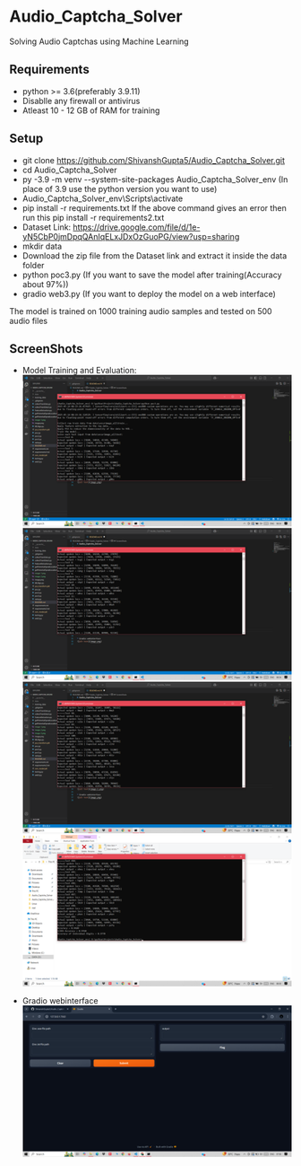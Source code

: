 # Audio_Captcha_Solver

Solving Audio Captchas using Machine Learning

## Requirements

* python >= 3.6(preferably 3.9.11)
* Disablle any firewall or antivirus
* Atleast 10 - 12 GB of RAM for training

## Setup
* git clone https://github.com/ShivanshGupta5/Audio_Captcha_Solver.git
* cd Audio_Captcha_Solver
* py -3.9 -m venv --system-site-packages Audio_Captcha_Solver_env               (In place of 3.9 use the python version you want to use)
* Audio_Captcha_Solver_env\Scripts\activate
* pip install -r requirements.txt
  If the above command gives an error then run this
  pip install -r requirements2.txt
* Dataset Link: https://drive.google.com/file/d/1e-yN5CbP0jmDpqQAnIqELxJDxOzGuoPG/view?usp=sharing
* mkdir data
* Download the zip file from the Dataset link and extract it inside the data folder
* python poc3.py    (If you want to save the model after training(Accuracy about 97%))
* gradio web3.py    (If you want to deploy the model on a web interface)

The model is trained on 1000 training audio samples and tested on 500 audio files

## ScreenShots
* Model Training and Evaluation:
![alt text](image-2.png)
![alt text](image-3.png)
![alt text](image-4.png)
![alt text](image-1.png)

* Gradio webinterface
![alt text](image.png)
